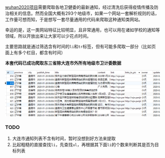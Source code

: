 [wuhan2020项目](https://github.com/wuhan2020)需要爬取各地卫健委的最新通知，经过清洗后获得疫情传播及防治相关的信息。然而全国大概有293个地级市，如果一个网站一套解析规则的话，工作量可想而知，于是想写一套尽量通用的代码来爬取这种通知类网站。

幸运的是，这一类网站特征比较明显，且非常通用，也可以用在诸如学校的通知等领域，所以开放出来让大家可以少花点时间。

主要思路就是通过筛选含有时间的`li`和`tr`标签，但有可能多爬取一部分（比如页面上有多个栏目，都含有时间）

**本套代码已成功爬取东三省除大连市外所有地级市卫计委数据**

![东三省数据截图](images/20200206230014.png)


### TODO
1. 大连市通知列表不含有时间，暂时没想到好方法来提取
1. 比起粗糙的直接查找`li`，先查找`ul`，再根据其下面`li`的个数来判断其是否为目标列表
